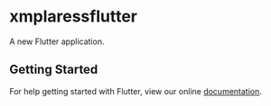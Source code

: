# xmplaressflutter

A new Flutter application.

## Getting Started

For help getting started with Flutter, view our online
[documentation](https://flutter.io/).
